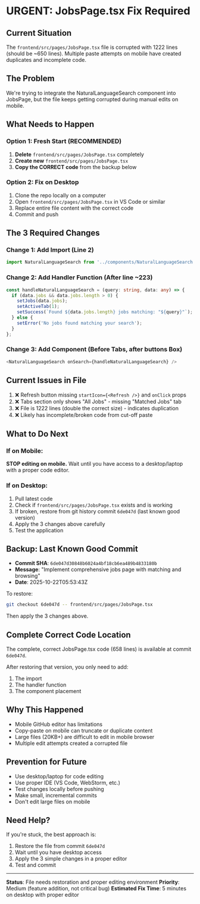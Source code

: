 # URGENT: JobsPage.tsx Fix Required

## Current Situation
The `frontend/src/pages/JobsPage.tsx` file is corrupted with 1222 lines (should be ~650 lines). Multiple paste attempts on mobile have created duplicates and incomplete code.

## The Problem
We're trying to integrate the NaturalLanguageSearch component into JobsPage, but the file keeps getting corrupted during manual edits on mobile.

## What Needs to Happen

### Option 1: Fresh Start (RECOMMENDED)
1. **Delete** `frontend/src/pages/JobsPage.tsx` completely
2. **Create new** `frontend/src/pages/JobsPage.tsx` 
3. **Copy the CORRECT code** from the backup below

### Option 2: Fix on Desktop
1. Clone the repo locally on a computer
2. Open `frontend/src/pages/JobsPage.tsx` in VS Code or similar
3. Replace entire file content with the correct code
4. Commit and push

## The 3 Required Changes

### Change 1: Add Import (Line 2)
```typescript
import NaturalLanguageSearch from '../components/NaturalLanguageSearch';
```

### Change 2: Add Handler Function (After line ~223)
```typescript
const handleNaturalLanguageSearch = (query: string, data: any) => {
  if (data.jobs && data.jobs.length > 0) {
    setJobs(data.jobs);
    setActiveTab(1);
    setSuccess(`Found ${data.jobs.length} jobs matching: "${query}"`);
  } else {
    setError('No jobs found matching your search');
  }
};
```

### Change 3: Add Component (Before Tabs, after buttons Box)
```typescript
<NaturalLanguageSearch onSearch={handleNaturalLanguageSearch} />
```

## Current Issues in File
1. ❌ Refresh button missing `startIcon={<Refresh />}` and `onClick` props
2. ❌ Tabs section only shows "All Jobs" - missing "Matched Jobs" tab
3. ❌ File is 1222 lines (double the correct size) - indicates duplication
4. ❌ Likely has incomplete/broken code from cut-off paste

## What to Do Next

### If on Mobile:
**STOP editing on mobile.** Wait until you have access to a desktop/laptop with a proper code editor.

### If on Desktop:
1. Pull latest code
2. Check if `frontend/src/pages/JobsPage.tsx` exists and is working
3. If broken, restore from git history commit `6de047d` (last known good version)
4. Apply the 3 changes above carefully
5. Test the application

## Backup: Last Known Good Commit
- **Commit SHA**: `6de047d30848b6024a4bf18cb6ea489b4833180b`
- **Message**: "Implement comprehensive jobs page with matching and browsing"
- **Date**: 2025-10-22T05:53:43Z

To restore:
```bash
git checkout 6de047d -- frontend/src/pages/JobsPage.tsx
```

Then apply the 3 changes above.

## Complete Correct Code Location
The complete, correct JobsPage.tsx code (658 lines) is available at commit `6de047d`. 

After restoring that version, you only need to add:
1. The import
2. The handler function  
3. The component placement

## Why This Happened
- Mobile GitHub editor has limitations
- Copy-paste on mobile can truncate or duplicate content
- Large files (20KB+) are difficult to edit in mobile browser
- Multiple edit attempts created a corrupted file

## Prevention for Future
- Use desktop/laptop for code editing
- Use proper IDE (VS Code, WebStorm, etc.)
- Test changes locally before pushing
- Make small, incremental commits
- Don't edit large files on mobile

## Need Help?
If you're stuck, the best approach is:
1. Restore the file from commit `6de047d`
2. Wait until you have desktop access
3. Apply the 3 simple changes in a proper editor
4. Test and commit

---

**Status**: File needs restoration and proper editing environment
**Priority**: Medium (feature addition, not critical bug)
**Estimated Fix Time**: 5 minutes on desktop with proper editor